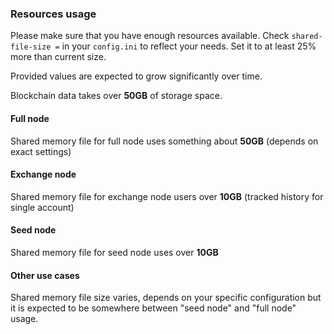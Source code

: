 ### Resources usage

Please make sure that you have enough resources available. Check `shared-file-size =` in your `config.ini` to reflect your needs. Set it to at least 25% more than current size.

Provided values are expected to grow significantly over time.

Blockchain data takes over **50GB** of storage space.

#### Full node
Shared memory file for full node uses something about **50GB** (depends on exact settings)

#### Exchange node
Shared memory file for exchange node users over **10GB**
(tracked history for single account)

#### Seed node
Shared memory file for seed node uses over **10GB**

#### Other use cases
Shared memory file size varies, depends on your specific configuration but it is expected to be somewhere between "seed node" and "full node" usage.
